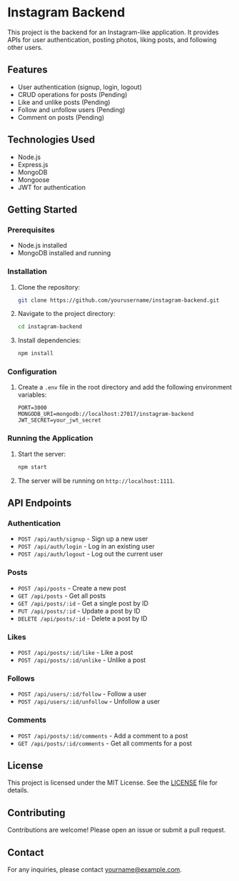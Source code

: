 # Instagram Backend

This project is the backend for an Instagram-like application. It provides APIs for user authentication, posting photos, liking posts, and following other users.

## Features

- User authentication (signup, login, logout)
- CRUD operations for posts (Pending)
- Like and unlike posts (Pending)
- Follow and unfollow users (Pending)
- Comment on posts (Pending)

## Technologies Used

- Node.js
- Express.js
- MongoDB
- Mongoose
- JWT for authentication

## Getting Started

### Prerequisites

- Node.js installed
- MongoDB installed and running

### Installation

1. Clone the repository:
    ```bash
    git clone https://github.com/yourusername/instagram-backend.git
    ```
2. Navigate to the project directory:
    ```bash
    cd instagram-backend
    ```
3. Install dependencies:
    ```bash
    npm install
    ```

### Configuration

1. Create a `.env` file in the root directory and add the following environment variables:
    ```env
    PORT=3000
    MONGODB_URI=mongodb://localhost:27017/instagram-backend
    JWT_SECRET=your_jwt_secret
    ```

### Running the Application

1. Start the server:
    ```bash
    npm start
    ```
2. The server will be running on `http://localhost:1111`.

## API Endpoints

### Authentication

- `POST /api/auth/signup` - Sign up a new user
- `POST /api/auth/login` - Log in an existing user
- `POST /api/auth/logout` - Log out the current user

### Posts

- `POST /api/posts` - Create a new post
- `GET /api/posts` - Get all posts
- `GET /api/posts/:id` - Get a single post by ID
- `PUT /api/posts/:id` - Update a post by ID
- `DELETE /api/posts/:id` - Delete a post by ID

### Likes

- `POST /api/posts/:id/like` - Like a post
- `POST /api/posts/:id/unlike` - Unlike a post

### Follows

- `POST /api/users/:id/follow` - Follow a user
- `POST /api/users/:id/unfollow` - Unfollow a user

### Comments

- `POST /api/posts/:id/comments` - Add a comment to a post
- `GET /api/posts/:id/comments` - Get all comments for a post

## License

This project is licensed under the MIT License. See the [LICENSE](LICENSE) file for details.

## Contributing

Contributions are welcome! Please open an issue or submit a pull request.

## Contact

For any inquiries, please contact [yourname@example.com](mailto:yourname@example.com).
